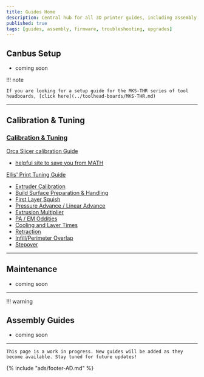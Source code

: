```yaml
---
title: Guides Home
description: Central hub for all 3D printer guides, including assembly, setup, troubleshooting, and upgrades.
published: true
tags: [guides, assembly, firmware, troubleshooting, upgrades]
---
```


## **Canbus Setup**

 - coming soon

!!! note

    If you are looking for a setup guide for the MKS-THR series of tool headboards, [click here](../toolhead-boards/MKS-THR.md)

---

## **Calibration & Tuning**

### [Calibration & Tuning]()

[Orca Slicer calibration Guide](https://github.com/SoftFever/OrcaSlicer/wiki/Calibration#max-volumetric-speed)
- [helpful site to save you from MATH](https://orcalibrate.com/)


[Ellis' Print Tuning Guide](https://ellis3dp.com/Print-Tuning-Guide/articles/index_tuning.html)
- [Extruder Calibration](https://ellis3dp.com/Print-Tuning-Guide/articles/extruder_calibration.html)
- [Build Surface Preparation & Handling](https://ellis3dp.com/Print-Tuning-Guide/articles/build_surface_prep_handling.html)
- [First Layer Squish](https://ellis3dp.com/Print-Tuning-Guide/articles/first_layer_squish.html)
- [Pressure Advance / Linear Advance](https://ellis3dp.com/Print-Tuning-Guide/articles/index_pressure_advance.html)
- [Extrusion Multiplier](https://ellis3dp.com/Print-Tuning-Guide/articles/extrusion_multiplier.html)
- [PA / EM Oddities](https://ellis3dp.com/Print-Tuning-Guide/articles/pa_em_oddities.html)
- [Cooling and Layer Times](https://ellis3dp.com/Print-Tuning-Guide/articles/cooling_and_layer_times.html)
- [Retraction](https://ellis3dp.com/Print-Tuning-Guide/articles/retraction.html)
- [Infill/Perimeter Overlap](https://ellis3dp.com/Print-Tuning-Guide/articles/infill_perimeter_overlap.html)
- [Stepover](https://ellis3dp.com/Print-Tuning-Guide/articles/stepover.html)

---

## **Maintenance**

 - coming soon

---

!!! warning 
## **Assembly Guides**

 - coming soon

---

    This page is a work in progress. New guides will be added as they become available. Stay tuned for future updates! 

{% include "ads/footer-AD.md" %}

